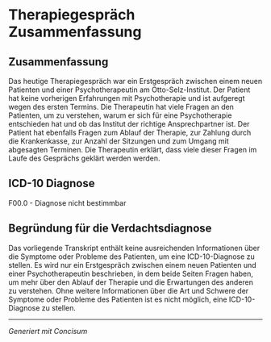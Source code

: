 # Therapiegespräch Zusammenfassung

## Zusammenfassung
Das heutige Therapiegespräch war ein Erstgespräch zwischen einem neuen Patienten und einer Psychotherapeutin am Otto-Selz-Institut. Der Patient hat keine vorherigen Erfahrungen mit Psychotherapie und ist aufgeregt wegen des ersten Termins. Die Therapeutin hat viele Fragen an den Patienten, um zu verstehen, warum er sich für eine Psychotherapie entschieden hat und ob das Institut der richtige Ansprechpartner ist. Der Patient hat ebenfalls Fragen zum Ablauf der Therapie, zur Zahlung durch die Krankenkasse, zur Anzahl der Sitzungen und zum Umgang mit abgesagten Terminen. Die Therapeutin erklärt, dass viele dieser Fragen im Laufe des Gesprächs geklärt werden werden.

## ICD-10 Diagnose
F00.0 - Diagnose nicht bestimmbar

## Begründung für die Verdachtsdiagnose
Das vorliegende Transkript enthält keine ausreichenden Informationen über die Symptome oder Probleme des Patienten, um eine ICD-10-Diagnose zu stellen. Es wird nur ein Erstgespräch zwischen einem neuen Patienten und einer Psychotherapeutin beschrieben, in dem beide Seiten Fragen haben, um mehr über den Ablauf der Therapie und die Erwartungen des anderen zu verstehen. Ohne weitere Informationen über die Art und Schwere der Symptome oder Probleme des Patienten ist es nicht möglich, eine ICD-10-Diagnose zu stellen.

---
*Generiert mit Concisum*
